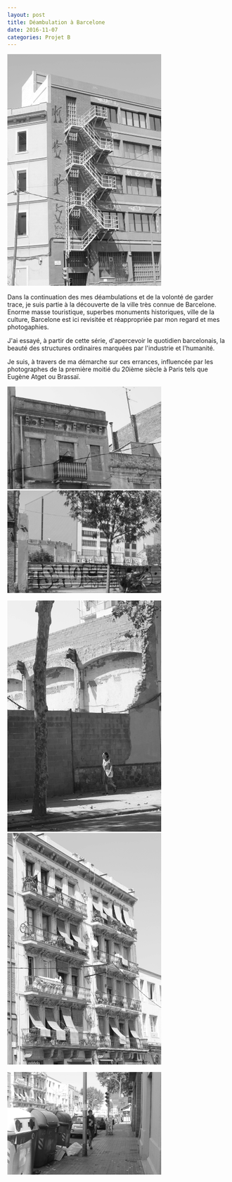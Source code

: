 ```yaml
---
layout: post
title: Déambulation à Barcelone
date: 2016-11-07
categories: Projet B
---
```


<img src="/images/fulls/b5.jpg" width="350">

Dans la continuation des mes déambulations et de la volonté de garder trace, je suis partie à la découverte de la ville très connue de Barcelone.  
Enorme masse touristique, superbes monuments historiques, ville de la culture, Barcelone est ici revisitée et réappropriée par mon regard et mes photogaphies.

J'ai essayé, à partir de cette série, d'apercevoir le quotidien barcelonais, la beauté des structures ordinaires marquées par
l'industrie et l'humanité.

Je suis, à travers de ma démarche sur ces errances, influencée par les photographes de la première moitié du 20ième siècle à Paris tels
que Eugène Atget ou Brassaï.

<a href="/images/fulls/b7.jpg" target="_blank"><img src="/images/fulls/b7.jpg" width="350"></a> <a href="/images/fulls/b2.jpg" target="_blank"><img src="/images/fulls/b2.jpg" width="350"></a>

<a href="/images/fulls/b3.jpg" target="_blank"><img src="/images/fulls/b3.jpg" width="350"></a> <a href="/images/fulls/b4.jpg" target="_blank"><img src="/images/fulls/b4.jpg" width="350"></a>

<a href="/images/fulls/b6.jpg" target="_blank"><img src="/images/fulls/b6.jpg" width="350"></a>

